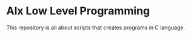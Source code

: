 # Alx Low Level Programming

This repository  is all about scripts that creates programs in C language.
